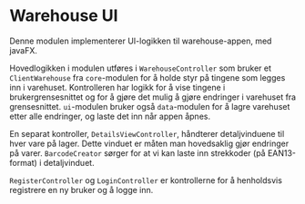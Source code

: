# Warehouse UI
Denne modulen implementerer UI-logikken til warehouse-appen, med javaFX.

Hovedlogikken i modulen utføres i `WarehouseController` som bruker et `ClientWarehouse` fra `core`-modulen for å holde styr på tingene som legges inn i varehuset. Kontrolleren har logikk for å vise tingene i brukergrensesnittet og for å gjøre det mulig å gjøre endringer i varehuset fra grensesnittet. `ui`-modulen bruker også `data`-modulen for å lagre varehuset etter alle endringer, og laste det inn når appen åpnes.

En separat kontroller, `DetailsViewController`, håndterer detaljvinduene til hver vare på lager. Dette vinduet er måten man hovedsaklig gjør endringer på varer. `BarcodeCreator` sørger for at vi kan laste inn strekkoder (på EAN13-format) i detaljvinduet.

`RegisterController` og `LoginController` er kontrollerne for å henholdsvis registrere en ny bruker og å logge inn.
